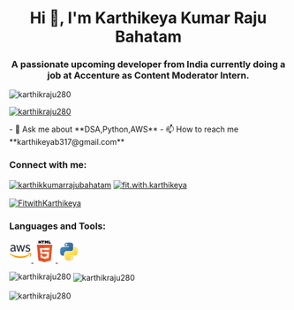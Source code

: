 <h1 align="center">Hi 👋, I'm Karthikeya Kumar Raju Bahatam</h1>
<h3 align="center">A passionate upcoming developer from India currently doing a job at Accenture as Content Moderator Intern. </h3>


<p align="left"> <img src="https://komarev.com/ghpvc/?username=karthikraju280&label=Profile%20views&color=0e75b6&style=flat" alt="karthikraju280" /> </p>

<p align="left"> <a href="https://github.com/ryo-ma/github-profile-trophy"><img src="https://github-profile-trophy.vercel.app/?username=karthikraju280" alt="karthikraju280" /></a> </p>
- 💬 Ask me about **DSA,Python,AWS**
- 📫 How to reach me **karthikeyab317@gmail.com**

<h3 align="left">Connect with me:</h3>
<p align="left">
<a href="https://linkedin.com/in/karthikkumarrajubahatam" target="blank"><img align="center" src="https://raw.githubusercontent.com/rahuldkjain/github-profile-readme-generator/master/src/images/icons/Social/linked-in-alt.svg" alt="karthikkumarrajubahatam" height="30" width="40" /></a>
<a href="https://instagram.com/fit.with.karthikeya" target="blank"><img align="center" src="https://raw.githubusercontent.com/rahuldkjain/github-profile-readme-generator/master/src/images/icons/Social/instagram.svg" alt="fit.with.karthikeya" height="30" width="40" /></a>
</p>
<a href="https://www.youtube.com/@FitwithKarthikeya" target="blank"><img align="center" src="https://raw.githubusercontent.com/rahuldkjain/github-profile-readme-generator/master/src/images/icons/Social/youtube.svg" alt="FitwithKarthikeya" height="30" width="40" /></a>
</p>


<h3 align="left">Languages and Tools:</h3>
<p align="left"> <a href="https://aws.amazon.com" target="_blank" rel="noreferrer"> <img src="https://raw.githubusercontent.com/devicons/devicon/master/icons/amazonwebservices/amazonwebservices-original-wordmark.svg" alt="aws" width="40" height="40"/> </a> <a href="https://www.w3.org/html/" target="_blank" rel="noreferrer"> <img src="https://raw.githubusercontent.com/devicons/devicon/master/icons/html5/html5-original-wordmark.svg" alt="html5" width="40" height="40"/> </a> <a href="https://www.python.org" target="_blank" rel="noreferrer"> <img src="https://raw.githubusercontent.com/devicons/devicon/master/icons/python/python-original.svg" alt="python" width="40" height="40"/> </a> </p>

<p><img align="left" src="https://github-readme-stats.vercel.app/api/top-langs?username=karthikraju280&show_icons=true&locale=en&layout=compact" alt="karthikraju280" /></p>

<p>&nbsp;<img align="center" src="https://github-readme-stats.vercel.app/api?username=karthikraju280&show_icons=true&locale=en" alt="karthikraju280" /></p>

<p><img align="center" src="https://github-readme-streak-stats.herokuapp.com/?user=karthikraju280&" alt="karthikraju280" /></p>

